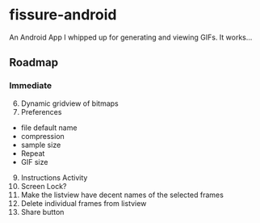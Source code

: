 # fissure-android
An Android App I whipped up for generating and viewing GIFs. It works...


## Roadmap

### Immediate
6. Dynamic gridview of bitmaps
8. Preferences
 - file default name
 - compression
 - sample size
 - Repeat
 - GIF size
9. Instructions Activity
10. Screen Lock?
11. Make the listview have decent names of the selected frames
12. Delete individual frames from listview
13. Share button

